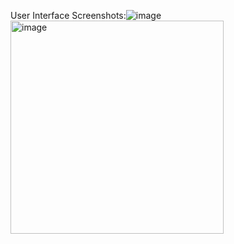 
User Interface Screenshots:![image](https://github.com/saiprasanthg/FileFlow/assets/16273021/8d51f2df-589e-4522-a533-c5561fb9bab7)
<img width="341" alt="image" src="https://github.com/saiprasanthg/FileFlow/assets/16273021/6f1e1c99-4e57-4d7d-ad45-d1e38cdd60b3">
